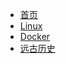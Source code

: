 <!-- docs/_sidebar.md -->

* [首页](/)
* [Linux](/Linux/ "Linux相关")
* [Docker](/Docker/ "Docker相关")
* [远古历史](/远古历史/ "远古历史")